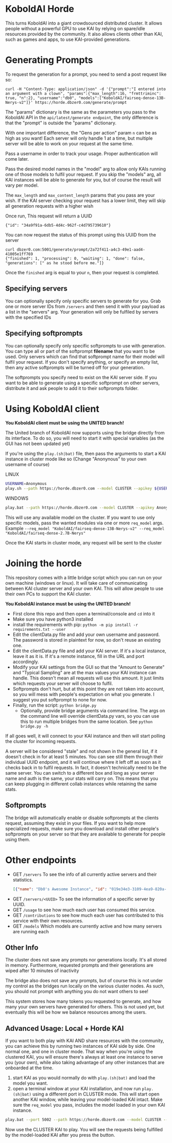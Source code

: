 # KoboldAI Horde

This turns KoboldAI into a giant crowdsourced distributed cluster. It allows people without a powerful GPU to use KAI by relying on spare/idle resources provided by the community.
It also allows clients other than KAI, such as games and apps, to use KAI-provided generations.

# Generating Prompts

To request the generation for a prompt, you need to send a post request like so:

```
curl -H "Content-Type: application/json" -d '{"prompt":"I entered into an argument with a clown", "params":{"max_length":16, "frmttriminc": true, "n":2}, "username":"db0", "models":["KoboldAI/fairseq-dense-13B-Nerys-v2"]}' https://horde.dbzer0.com/generate/prompt
```

The "params" dictionary is the same as the parameters you pass to the KoboldAI API in the `api/latest/generate endpoint`, the only difference is that the "prompt" is outside the "params" dictionary.

With one important difference, the "Gens per action" param `n` can be as high as you want! Each server will only handle 1 at a time, but multiple server will be able to work on your request at the same time.

Pass a username in order to track your usage. Proper authentication will come later.

Pass the desired model names in the "model" arg to allow only KAIs running one of those models to fulfil your request. If you skip the "models" arg, all KAI instances will be able to generate for you, but of course the result will vary per model.

The `max_length` and `max_content_length` params that you pass are your wish. If the KAI server checking your request has a lower limit, they will skip all generation requests with a higher wish

Once run, This request will return a UUID

```
{"id": "34a9f91a-6db5-4d4c-962f-c4d795739610"}
```

You can now request the status of this prompt using this UUID from the server

```
curl dbzer0.com:5001/generate/prompt/2a72f411-a4c3-49e1-aad4-41005e1ff769
{"finished": 1, "processing": 0, "waiting": 1, "done": false, "generations": [" as he stood before me."]}
```

Once the `finished` arg is equal to your `n`, then your request is completed.

## Specifying servers

You can optionally specify only specific servers to generate for you. Grab one or more server IDs from `/servers` and then send it with your payload as a list in the "servers" arg. Your generation will only be fulfiled by servers with the specified IDs

## Specifying softprompts

You can optionally specify only specific softprompts to use with generation. You can type all or part of the softprompt **filename** that you want to be used. Only servers which can find that softprompt name for their model will fulfil your request. If you don't specify anything, or specify an empty list, then any active softprompts will be turned off for your generation.

The softprompts you specify need to exist on the KAI server side. If you want to be able to generate using a specific softprompt on other servers, distribute it and ask people to add it to their softprompts folder.

# Using KoboldAI client

**You KoboldAI client must be using the UNITED branch!**

The United branch of KoboldAI now supports using the bridge directly from its interface. To do so, you will need to start it with special variables (as the GUI has not been updated yet)

If you're using the `play.(sh|bat)` file, then pass the arguments to start a KAI instance in cluster mode like so (Change "Anonynous" to your own username of course)

LINUX

```bash
USERNAME=Anonymous
play.sh --path https://horde.dbzer0.com --model CLUSTER --apikey ${USERNAME}
```

WINDOWS


```bash
play.bat --path https://horde.dbzer0.com --model CLUSTER --apikey Anonymous
```

This will use any available model on the cluster. If you want to use only specific models, pass the wanted modules via one or more `req_model` args. Example `--req_model "KoboldAI/fairseq-dense-13B-Nerys-v2" --req_model "KoboldAI/fairseq-dense-2.7B-Nerys"`

Once the KAI starts in cluster mode, any request will be sent to the cluster

# Joining the horde

This repository comes with a little bridge script which you can run on your own machine (windows or linux). It will take care of communicating between KAI cluster server and your own KAI. This will allow people to use their own PCs to support the KAI cluster.

**You KoboldAI instance must be using the UNITED branch!**

* First clone this repo and then open a terminal/console and `cd` into it
* Make sure you have python3 installed
* install the requirements with pip: `python -m pip install -r requirements.txt --user`
* Edit the clientData.py file and add your own username and password. The password is stored in plaintext for now, so don't reuse an existing one.
* Edit the clientData.py file and add your KAI server. If it's a local instance, leave it as it is. If it's a remote instance, fill in the URL and port accordingly.
* Modify your KAI settings from the GUI so that the "Amount to Generate" and "Typical Sampling" are at the max values your KAI instance can handle. This doesn't mean all requests will use this amount. It just limits which requests your server will choose to fulfil.
* Softprompts don't hurt, but at this point they are not taken into account, so you will mess with people's expectation on what you generate. I suggest you put softprompt to none for now.
* Finally, run the script: `python bridge.py`
   * Optionally, provide bridge arguments via command line. The args on the command line will override clientData.py vars, so you can use this to run multiple bridges from the same location. See `python bridge.py -h`

If all goes well, it will connect to your KAI instance and then will start polling the cluster for incoming requests.

A server will be considered "stale" and not shown in the general list, if it doesn't check in for at least 5 minutes. You can see still them through their individual UUID endpoint, and it will continue where it left off as soon as it checks back in to fulfil requests. In fact, it doesn't technically need to be the same server. You can switch to a different box and long as your server name and auth is the same, your stats will carry on. This means that you can keep plugging in different collab instances while retaining the same stats.

## Softprompts

The bridge will automatically enable or disable softprompts at the clients request, assuming they exist in your files. If you want to help more specialized requests, make sure you download and install other people's softprompts on your server so that they are available to generate for people using them.

# Other endpoints

* GET `/servers` To see the info of all currently active servers and their statistics.
   ```json
   [{"name": "Db0's Awesome Instance", "id": "019e34e3-3109-4ea9-820a-b0c4f6a53c07", "model": "KoboldAI/fairseq-dense-2.7B-Nerys", "max_length": 80, "max_content_length": 1632, "tokens_generated": 30, "requests_fulfilled": 2, "latest_performance": "1.36 tokens per second"}]
* GET `/servers/<UUID>` To see the information of a specific server by UUID.
* GET `/usage` to see how much each user has consumed this service.
* GET `/contributions` to see how much each user has contributed to this service with their own resources.
* GET `/models` Which models are currently active and how many servers are running each

## Other Info

The cluster does not save any prompts nor generations locally. It's all stored in memory. Furthermore, requested prompts and their generations are wiped after 10 minutes of inactivity

The bridge also does not save any prompts, but of course this is not under my control as the bridges run locally on the various cluster nodes. As such, you should not prompt with anything you do not want others to see!

This system stores how many tokens you requested to generate, and how many your own servers have generated for others. This is not used yet, but eventually this will be how we balance resources among the users.

## Advanced Usage: Local + Horde KAI

If you want to both play with KAI AND share resources with the community, you can achieve this by running two instances of KAI side by side. One normal one, and one in cluster mode. That way when you're using the clustered KAI, you will ensure there's always at least one instance to serve you (your own), while also taking advantage of any other instances that are onboarded at the time.

1. start KAI as you would normally do with `play.(sh|bat)` and load the model you want.
2. open a terminal window at your KAI installation, and now run `play.(sh|bat)` using a different port in CLUSTER mode. This will start open another KAI window, while leaving your model-loaded KAI intact. Make sure the `req_model` you pass, includes the model loaded in your own KAI instance.

```bash
play.bat --port 5002 --path https://horde.dbzer0.com --model CLUSTER --apikey Anonymous --req_model "KoboldAI/fairseq-dense-13B-Nerys-v2" --req_model "KoboldAI/fairseq-dense-2.7B-Nerys"
```

Now use the CLUSTER KAI to play. You will see the requests being fulfilled by the model-loaded KAI after you press the button.